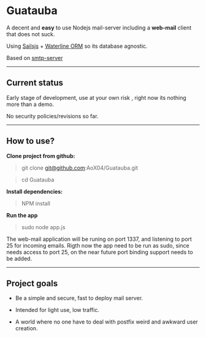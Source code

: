 **Guatauba**
===================

A decent and **easy** to use Nodejs mail-server including a **web-mail** client that does not suck.

Using [Sailsjs](http://sailsjs.org) + [Waterline ORM](https://github.com/balderdashy/waterline) so its database agnostic.

Based on [smtp-server](https://github.com/andris9/smtp-server) 

----------


Current status
-------------

Early stage of development, use at your own risk , right now its nothing more than a demo.

No security policies/revisions so far.

------

How to use?
----------
 **Clone project from github:**

>  git  clone  git@github.com:AoX04/Guatauba.git

>  cd Guatauba

**Install dependencies:**
>  NPM install

**Run the app**
> sudo node app.js

The web-mail application will be runing on port 1337, and listening to port 25 for incoming emails.
Rigth now the app need to be run as sudo, since needs access to port 25, on the near future port binding support needs to be added.


---------

Project goals
-----

- Be a simple and secure, fast to deploy mail server.

- Intended for light use, low traffic.

- A world where no one have to deal with postfix weird and awkward user creation.
